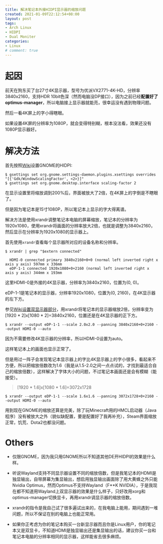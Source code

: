 ```yaml
---
title: 解决笔记本外接HIDPI显示器的缩放问题
created: 2021-01-09T22:12:54+08:00
layout: post
tags:
- Arch Linux
- HIDPI
- Dual Moniter
categories:
- Linux
# comment: true
---
```


# 起因

前天在狗东买了台27寸4K显示器，型号为优派VX2771-4K-HD，分辨率3840x2160，支持HDR 10bit色深（然而电脑没DP接口），因为之前已经**配置好了optimus-manager**，所以电脑接上显示器就能亮，很幸运没有遇到物理问题。

然后一看4K屏上的字小得瞎眼。

如果设置4K屏的分辨率为1080P，就会变得特别糊，根本没法看，效果还没有1080P显示器好。

<!--more-->

<!--aplayer
{
    "name": "エンドロール",
    "artist": "KEIKO",
    "theme": "#886666",
    "url": "https://music.starry-s.me/music/obj_w5rDlsOJwrLDjj7CmsOj_5016145218_8a57_c3ad_6dee_bedcb53124a46de8152d464b7db24470.mov",
    "cover": "https://music.starry-s.me/music/cover/109951165501153240.jpg"
}
-->

# 解决方法

首先按照[Wiki](https://wiki.archlinux.org/index.php/HiDPI)设置GNOME的HIDPI:

``` text
$ gsettings set org.gnome.settings-daemon.plugins.xsettings overrides "[{'Gdk/WindowScalingFactor', <2>}]"
$ gsettings set org.gnome.desktop.interface scaling-factor 2
```

在显示设置里将缩放调到200%后，界面被放大了2倍，在4K屏上的字倒是不瞎眼了。

但是因为笔记本是15寸1080P，所以笔记本上显示的字大得离谱。

解决方法是使用xrandr调整笔记本电脑的屏幕缩放，笔记本的分辨率为1920x1080，使用xrandr将画面的分辨率放大2倍，也就是调整为3840x2160，然后显示在分辨率为1920x1080的显示器上。

首先使用`xrandr`查看每个显示器所对应的设备名称和分辨率。

``` text
$ xrandr | grep "$extern connected"

  HDMI-0 connected primary 3840x2160+0+0 (normal left inverted right x axis y axis) 597mm x 336mm
  eDP-1-1 connected 1920x1080+0+2160 (normal left inverted right x axis y axis) 344mm x 193mm
```

这里HDMI-0是外接的4K显示器，分辨率为3840x2160，位置为(0, 0)。

eDP-1-1是笔记本的显示器，分辨率1920x1080，位置为(0, 2160)，在4K显示器的左下方。

参见[Wiki设置双显示器部分](https://wiki.archlinux.org/index.php/HiDPI#Multiple_displays)，用xrandr将笔记本的显示器缩放2倍，分辨率变为 \[1920 \* 2\]x\[1080 \* 2\]=3840x2160，位置还是在4K显示器的正下方。

``` text
$ xrandr --output eDP-1-1 --scale 2.0x2.0 --panning 3840x2160+0+2160 --output HDMI-0 --auto
```

因为不需要修改4K显示器的分辨率，所以HDMI-0设置为auto。

这样笔记本上的画面也显示正常了。

但是用过一阵子会发现笔记本显示器上的字比4K显示器上的字小很多，看起来不方便，所以把缩放倍数改为1.6（我是从1.5-2.0之间一点点试的，才找到最适合自己的缩放倍数），这样解决了字体大小的问题，不过笔记本画面还是会有模糊（能接受）。

> \[1920 \* 1.6\]x\[1080 \* 1.6\]=3072x1728

``` text
$ xrandr --output eDP-1-1 --scale 1.6x1.6 --panning 3072x1728+0+2160 --output HDMI-0 --auto
```

用到现在GNOME的缩放还算是完美，除了玩Minecraft用的HMCL启动器（Java程序）没有被放大之外（貌似缺配置，要是配置好了我再补充），Steam界面缩放正常，饥荒、Dota2也都没问题。

# Others

 * 仅限GNOME，因为我只用GNOME所以不知道其他DE开HIDPI的效果是什么样。

 * 听说Wayland支持不同显示器设置不同的缩放倍数，但是我笔记本的HDMI是独显输出，自带屏幕为集显输出，想启用独显输出画面除了用大黄蜂之外只能Nvidia Optimus，然而Optimus不支持Wayland（F**K NVIDIA），于是我现在都不知道用Wayland上双显示器的效果是什么样子，只好改用xorg和optimus-manager切换显卡，再用xrandr调显示器的缩放倍数。

 * xrandr的指令是我自己试了很多遍试出来的，在我电脑上能用，期间遇到一堆问题，所以不保证在别的电脑上也能正常用。

 * 如果你正考虑为你的笔记本购买一台新显示器而且你是Linux用户，你的笔记本又是双显卡，不知道HDMI是独显输出还是集显输出的话，建议你买一台和笔记本电脑的分辨率相同的显示器，这样能省去很多麻烦。
